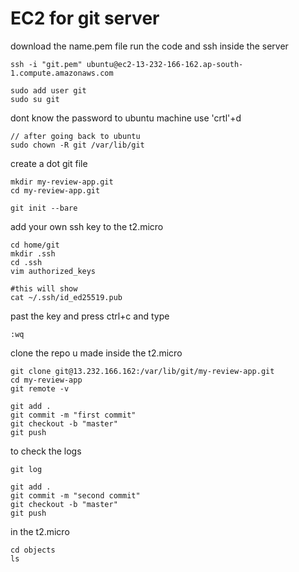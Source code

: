 
# EC2 for git server

download the name.pem file
run the code and ssh inside the server
```
ssh -i "git.pem" ubuntu@ec2-13-232-166-162.ap-south-1.compute.amazonaws.com
```

```
sudo add user git 
sudo su git
```

dont know the password to ubuntu machine use 'crtl'+d

```
// after going back to ubuntu
sudo chown -R git /var/lib/git
```

create a dot git file 
```
mkdir my-review-app.git
cd my-review-app.git

git init --bare
```
add your own ssh key to the t2.micro
```
cd home/git
mkdir .ssh
cd .ssh
vim authorized_keys
```

```
#this will show 
cat ~/.ssh/id_ed25519.pub 
```
past the key and press ctrl+c and type
```
:wq
```
clone the repo u made inside the t2.micro
```
git clone git@13.232.166.162:/var/lib/git/my-review-app.git
cd my-review-app
git remote -v
```

```
git add .
git commit -m "first commit"
git checkout -b "master"
git push
```
to check the logs
```
git log 
```

```
git add .
git commit -m "second commit"
git checkout -b "master"
git push
```
in the t2.micro
```
cd objects
ls
```